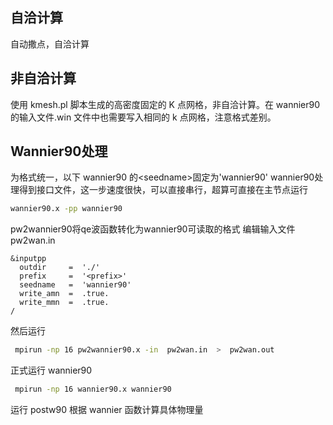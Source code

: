 ## 自洽计算

自动撒点，自洽计算

## 非自洽计算

使用 kmesh.pl 脚本生成的高密度固定的 K 点网格，非自洽计算。在 wannier90的输入文件.win 文件中也需要写入相同的 k 点网格，注意格式差别。

## Wannier90处理

为格式统一，以下 wannier90 的\<seedname\>固定为'wannier90'
wannier90处理得到接口文件，这一步速度很快，可以直接串行，超算可直接在主节点运行

```bash
wannier90.x -pp wannier90
```

pw2wannier90将qe波函数转化为wannier90可读取的格式
编辑输入文件 pw2wan.in

```
&inputpp
  outdir     =  './'
  prefix     =  '<prefix>'   
  seedname   =  'wannier90'   
  write_amn  =  .true.
  write_mmn  =  .true.
/
```

然后运行

```bash
 mpirun -np 16 pw2wannier90.x -in  pw2wan.in  >  pw2wan.out
```

正式运行 wannier90

```bash
 mpirun -np 16 wannier90.x wannier90
```

运行 postw90 根据 wannier 函数计算具体物理量